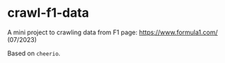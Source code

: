 # crawl-f1-data

A mini project to crawling data from F1 page: https://www.formula1.com/ (07/2023)

Based on `cheerio`.
